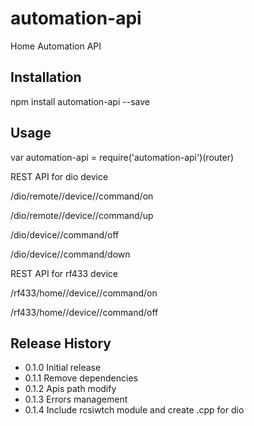 # automation-api
Home Automation API

## Installation

  npm install automation-api --save

## Usage

  var automation-api = require('automation-api')(router)

  REST API for dio device
  
  /dio/remote/<remoteDioCode>/device/<deviceId>/command/on
  
  /dio/remote/<remoteDioCode>/device/<deviceId>/command/up
  
  /dio/device/<deviceId>/command/off
  
  /dio/device/<deviceId>/command/down
  
  REST API for rf433 device
  
  /rf433/home/<homeCode>/device/<deviceId>/command/on
  
  /rf433/home/<homeCode>/device/<deviceId>/command/off
  
## Release History

* 0.1.0 Initial release
* 0.1.1 Remove dependencies
* 0.1.2 Apis path modify
* 0.1.3 Errors management
* 0.1.4 Include rcsiwtch module and create .cpp for dio